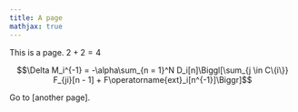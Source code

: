 ```yaml
---
title: A page
mathjax: true
---
```


This is a page. $2 + 2 = 4$

$$\Delta M_i^{-1} = -\alpha\sum_{n = 1}^N D_i[n]\Biggl[\sum_{j \in C\{i\}} F_{ji}[n - 1] + F\operatorname{ext}_i[n^{-1}]\Biggr]$$

Go to [another page].
